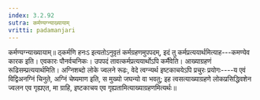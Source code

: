 ```yaml
---
index: 3.2.92
sutra: कर्मण्यग्न्याख्यायाम्
vritti: padamanjari
---
```


 कर्मण्यग्न्याख्यायाम्॥ ठ्कर्मणि हनःऽ इत्यतोऽनुवृतं कर्मग्रहणमुपपदम्, इदं तु कर्मप्रत्ययार्थमित्याह---कमण्येव कारक इति। एवकारः पौनर्वचनिकः। उपपदं तावत्कर्मप्रत्ययार्थोऽपि कर्मैवेति। आख्याग्रहणं रूढिसम्प्रत्ययार्थमिति। अग्निशब्दो लोके ज्वलने रूढः, वेदे त्वग्न्यर्थ इष्टकाचयेऽपि प्रचुरः प्रयोगः----य एवं विद्विअनग्निं चिनुते, अग्निं चेष्यमाण इति, स मुख्यो जघन्यो वा भवतु; इह त्वसत्याख्याग्रहणे लोकप्रसिद्धिवशेन ज्वलन एव गृह्यएत, मा ग्राहि, इष्टकाचय एव गृह्यतामित्याख्याग्रहणमित्यर्थः॥
